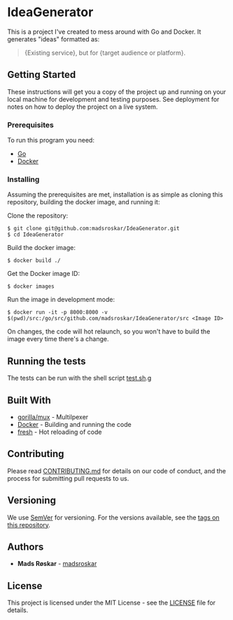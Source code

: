 # IdeaGenerator

This is a project I've created to mess around with Go and Docker. It generates "ideas" formatted as:

> {Existing service}, but for {target audience or platform}.

## Getting Started

These instructions will get you a copy of the project up and running on your local machine for development and testing purposes. See deployment for notes on how to deploy the project on a live system.

### Prerequisites

To run this program you need:

* [Go]()
* [Docker]()

### Installing

Assuming the prerequisites are met, installation is as simple as cloning this repository, building the docker image, and running it:

Clone the repository:

```
$ git clone git@github.com:madsroskar/IdeaGenerator.git
$ cd IdeaGenerator
```

Build the docker image:

```
$ docker build ./
```

Get the Docker image ID:

```
$ docker images
```

Run the image in development mode:

```
$ docker run -it -p 8000:8000 -v $(pwd)/src:/go/src/github.com/madsroskar/IdeaGenerator/src <Image ID>
```

On changes, the code will hot relaunch, so you won't have to build the image every time there's a change.

## Running the tests

The tests can be run with the shell script [test.sh](./test.sh).g

## Built With

* [gorilla/mux](https://github.com/gorilla/mux) - Multilpexer
* [Docker](https://www.docker.com/) - Building and running the code
* [fresh](https://github.com/pilu/fresh) - Hot reloading of code

## Contributing

Please read [CONTRIBUTING.md](https://gist.github.com/PurpleBooth/b24679402957c63ec426) for details on our code of conduct, and the process for submitting pull requests to us.

## Versioning

We use [SemVer](http://semver.org/) for versioning. For the versions available, see the [tags on this repository](https://github.com/madsroskar/IdeaGenerator/tags). 

## Authors

* **Mads Røskar** - [madsroskar](https://github.com/madsroskar)

## License

This project is licensed under the MIT License - see the [LICENSE](LICENSE) file for details.
